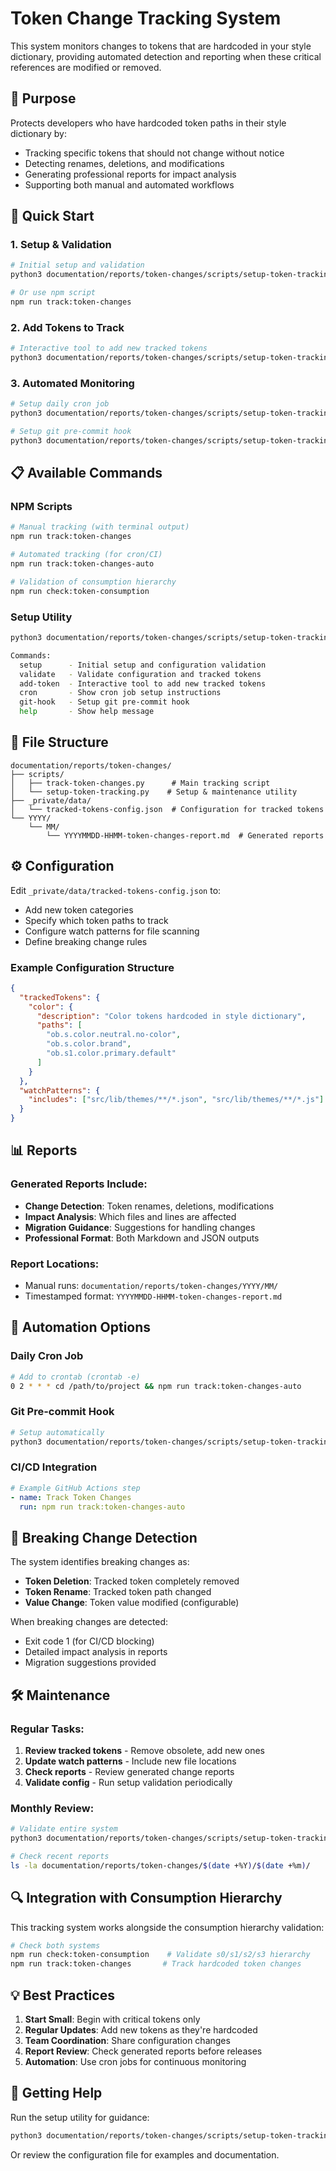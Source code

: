 # Token Change Tracking System

This system monitors changes to tokens that are hardcoded in your style dictionary, providing automated detection and reporting when these critical references are modified or removed.

## 🎯 Purpose

Protects developers who have hardcoded token paths in their style dictionary by:
- Tracking specific tokens that should not change without notice
- Detecting renames, deletions, and modifications
- Generating professional reports for impact analysis
- Supporting both manual and automated workflows

## 🚀 Quick Start

### 1. Setup & Validation
```bash
# Initial setup and validation
python3 documentation/reports/token-changes/scripts/setup-token-tracking.py setup

# Or use npm script
npm run track:token-changes
```

### 2. Add Tokens to Track
```bash
# Interactive tool to add new tracked tokens
python3 documentation/reports/token-changes/scripts/setup-token-tracking.py add-token
```

### 3. Automated Monitoring
```bash
# Setup daily cron job
python3 documentation/reports/token-changes/scripts/setup-token-tracking.py cron

# Setup git pre-commit hook
python3 documentation/reports/token-changes/scripts/setup-token-tracking.py git-hook
```

## 📋 Available Commands

### NPM Scripts
```bash
# Manual tracking (with terminal output)
npm run track:token-changes

# Automated tracking (for cron/CI)
npm run track:token-changes-auto

# Validation of consumption hierarchy
npm run check:token-consumption
```

### Setup Utility
```bash
python3 documentation/reports/token-changes/scripts/setup-token-tracking.py [command]

Commands:
  setup      - Initial setup and configuration validation
  validate   - Validate configuration and tracked tokens
  add-token  - Interactive tool to add new tracked tokens
  cron       - Show cron job setup instructions
  git-hook   - Setup git pre-commit hook
  help       - Show help message
```

## 📂 File Structure

```
documentation/reports/token-changes/
├── scripts/
│   ├── track-token-changes.py      # Main tracking script
│   └── setup-token-tracking.py    # Setup & maintenance utility
├── _private/data/
│   └── tracked-tokens-config.json  # Configuration for tracked tokens
└── YYYY/
    └── MM/
        └── YYYYMMDD-HHMM-token-changes-report.md  # Generated reports
```

## ⚙️ Configuration

Edit `_private/data/tracked-tokens-config.json` to:
- Add new token categories
- Specify which token paths to track
- Configure watch patterns for file scanning
- Define breaking change rules

### Example Configuration Structure
```json
{
  "trackedTokens": {
    "color": {
      "description": "Color tokens hardcoded in style dictionary",
      "paths": [
        "ob.s.color.neutral.no-color",
        "ob.s.color.brand",
        "ob.s1.color.primary.default"
      ]
    }
  },
  "watchPatterns": {
    "includes": ["src/lib/themes/**/*.json", "src/lib/themes/**/*.js"]
  }
}
```

## 📊 Reports

### Generated Reports Include:
- **Change Detection**: Token renames, deletions, modifications
- **Impact Analysis**: Which files and lines are affected
- **Migration Guidance**: Suggestions for handling changes
- **Professional Format**: Both Markdown and JSON outputs

### Report Locations:
- Manual runs: `documentation/reports/token-changes/YYYY/MM/`
- Timestamped format: `YYYYMMDD-HHMM-token-changes-report.md`

## 🔄 Automation Options

### Daily Cron Job
```bash
# Add to crontab (crontab -e)
0 2 * * * cd /path/to/project && npm run track:token-changes-auto
```

### Git Pre-commit Hook
```bash
# Setup automatically
python3 documentation/reports/token-changes/scripts/setup-token-tracking.py git-hook
```

### CI/CD Integration
```yaml
# Example GitHub Actions step
- name: Track Token Changes
  run: npm run track:token-changes-auto
```

## 🚨 Breaking Change Detection

The system identifies breaking changes as:
- **Token Deletion**: Tracked token completely removed
- **Token Rename**: Tracked token path changed
- **Value Change**: Token value modified (configurable)

When breaking changes are detected:
- Exit code 1 (for CI/CD blocking)
- Detailed impact analysis in reports
- Migration suggestions provided

## 🛠️ Maintenance

### Regular Tasks:
1. **Review tracked tokens** - Remove obsolete, add new ones
2. **Update watch patterns** - Include new file locations
3. **Check reports** - Review generated change reports
4. **Validate config** - Run setup validation periodically

### Monthly Review:
```bash
# Validate entire system
python3 documentation/reports/token-changes/scripts/setup-token-tracking.py validate

# Check recent reports
ls -la documentation/reports/token-changes/$(date +%Y)/$(date +%m)/
```

## 🔍 Integration with Consumption Hierarchy

This tracking system works alongside the consumption hierarchy validation:

```bash
# Check both systems
npm run check:token-consumption    # Validate s0/s1/s2/s3 hierarchy
npm run track:token-changes       # Track hardcoded token changes
```

## 💡 Best Practices

1. **Start Small**: Begin with critical tokens only
2. **Regular Updates**: Add new tokens as they're hardcoded
3. **Team Coordination**: Share configuration changes
4. **Report Review**: Check generated reports before releases
5. **Automation**: Use cron jobs for continuous monitoring

## 🚀 Getting Help

Run the setup utility for guidance:
```bash
python3 documentation/reports/token-changes/scripts/setup-token-tracking.py help
```

Or review the configuration file for examples and documentation.
